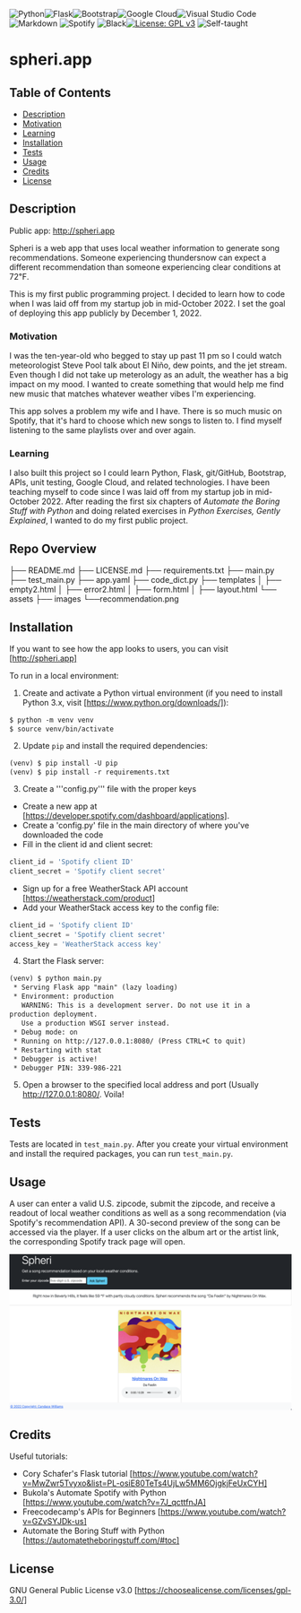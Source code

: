 ![Python](https://img.shields.io/badge/python-3670A0?style=for-the-badge&logo=python&logoColor=ffdd54)![Flask](https://img.shields.io/badge/flask-%23000.svg?style=for-the-badge&logo=flask&logoColor=white)![Bootstrap](https://img.shields.io/badge/bootstrap-%23563D7C.svg?style=for-the-badge&logo=bootstrap&logoColor=white)![Google Cloud](https://img.shields.io/badge/GoogleCloud-%234285F4.svg?style=for-the-badge&logo=google-cloud&logoColor=white)![Visual Studio Code](https://img.shields.io/badge/Visual%20Studio%20Code-0078d7.svg?style=for-the-badge&logo=visual-studio-code&logoColor=white)![Markdown](https://img.shields.io/badge/markdown-%23000000.svg?style=for-the-badge&logo=markdown&logoColor=white) ![Spotify](https://img.shields.io/badge/Spotify-1ED760?style=for-the-badge&logo=spotify&logoColor=white) ![Black](https://img.shields.io/badge/code%20style-black-black)[![License: GPL v3](https://img.shields.io/badge/License-GPLv3-blue.svg)](https://www.gnu.org/licenses/gpl-3.0) ![Self-taught](https://img.shields.io/badge/Self--taught-First%20Public%20Project-brightgreen_)

# spheri.app

## Table of Contents

- [Description](#description)
- [Motivation](#motivation)
- [Learning](#learning)
- [Installation](#installation)
- [Tests](#tests)
- [Usage](#usage)
- [Credits](#credits)
- [License](#license)


## Description

Public app: http://spheri.app

Spheri is a web app that uses local weather information to generate song recommendations. Someone experiencing thundersnow can expect a different recommendation than someone experiencing clear conditions at 72℉. 

This is my first public programming project. I decided to learn how to code when I was laid off from my startup job in mid-October 2022. I set the goal of deploying this app publicly by December 1, 2022.

### Motivation

I was the ten-year-old who begged to stay up past 11 pm so I could watch meteorologist Steve Pool talk about El Niño, dew points, and the jet stream. Even though I did not take up meterology as an adult, the weather has a big impact on my mood. I wanted to create something that would help me find new music that matches whatever weather vibes I'm experiencing.

This app solves a problem my wife and I have. There is so much music on Spotify, that it's hard to choose which new songs to listen to. I find myself listening to the same playlists over and over again.

### Learning

I also built this project so I could learn Python, Flask, git/GitHub, Bootstrap, APIs, unit testing, Google Cloud, and related technologies. I have been teaching myself to code since I was laid off from my startup job in mid-October 2022. After reading the first six chapters of *Automate the Boring Stuff with Python* and doing related exercises in *Python Exercises, Gently Explained*, I wanted to do my first public project.

## Repo Overview

├── README.md
├── LICENSE.md
├── requirements.txt
├── main.py
├── test_main.py
├── app.yaml
├── code_dict.py
├── templates
│   ├── empty2.html
│   ├── error2.html
│   ├── form.html
│   ├── layout.html
└── assets
    ├── images
      └──recommendation.png

## Installation

If you want to see how the app looks to users, you can visit [http://spheri.app]

To run in a local environment:

1. Create and activate a Python virtual environment (if you need to install Python 3.x, visit [https://www.python.org/downloads/]):

```shell
$ python -m venv venv
$ source venv/bin/activate
```

2. Update `pip` and install the required dependencies:

```shell
(venv) $ pip install -U pip
(venv) $ pip install -r requirements.txt
```

3. Create a '''config.py''' file with the proper keys

- Create a new app at [https://developer.spotify.com/dashboard/applications].
- Create a 'config.py' file in the main directory of where you've downloaded the code
- Fill in the client id and client secret:
```python
client_id = 'Spotify client ID'
client_secret = 'Spotify client secret'
```
- Sign up for a free WeatherStack API account [https://weatherstack.com/product]
- Add your WeatherStack access key to the config file:
```python
client_id = 'Spotify client ID'
client_secret = 'Spotify client secret'
access_key = 'WeatherStack access key'
```

4. Start the Flask server:

```shell
(venv) $ python main.py
 * Serving Flask app "main" (lazy loading)
 * Environment: production
   WARNING: This is a development server. Do not use it in a production deployment.
   Use a production WSGI server instead.
 * Debug mode: on
 * Running on http://127.0.0.1:8080/ (Press CTRL+C to quit)
 * Restarting with stat
 * Debugger is active!
 * Debugger PIN: 339-986-221
 ```

 5. Open a browser to the specified local address and port (Usually http://127.0.0.1:8080/. Voila! 

## Tests

Tests are located in ```test_main.py```. After you create your virtual environment and install the required packages, you can run ```test_main.py```. 

## Usage

A user can enter a valid U.S. zipcode, submit the zipcode, and receive a readout of local weather conditions as well as a song recommendation (via Spotify's recommendation API). A 30-second preview of the song can be accessed via the player. If a user clicks on the album art or the artist link, the corresponding Spotify track page will open.

![screenshot of Spheri recommendation](assets/images/recommendation.png)


## Credits

Useful tutorials:
- Cory Schafer's Flask tutorial [https://www.youtube.com/watch?v=MwZwr5Tvyxo&list=PL-osiE80TeTs4UjLw5MM6OjgkjFeUxCYH]
- Bukola's Automate Spotify with Python [https://www.youtube.com/watch?v=7J_qcttfnJA]
- Freecodecamp's APIs for Beginners [https://www.youtube.com/watch?v=GZvSYJDk-us]
- Automate the Boring Stuff with Python [https://automatetheboringstuff.com/#toc]

## License

GNU General Public License v3.0 [https://choosealicense.com/licenses/gpl-3.0/]
